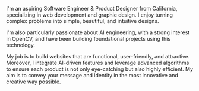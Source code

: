 I'm an aspiring Software Engineer & Product Designer from California, specializing in web development and graphic design. I enjoy turning complex problems into simple, beautiful, and intuitive designs.

I'm also particularly passionate about AI engineering, with a strong interest in OpenCV, and have been building foundational projects using this technology.

My job is to build websites that are functional, user-friendly, and attractive. Moreover, I integrate AI-driven features and leverage advanced algorithms to ensure each product is not only eye-catching but also highly efficient. My aim is to convey your message and identity in the most innovative and creative way possible.

<!---
aryamang2004/aryamang2004 is a ✨ special ✨ repository because its `README.md` (this file) appears on your GitHub profile.
You can click the Preview link to take a look at your changes.
--->

